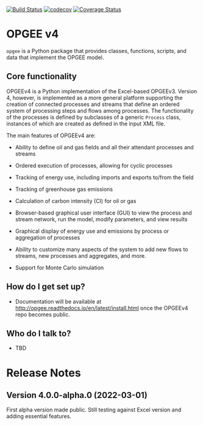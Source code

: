 [![Build Status](https://travis-ci.com/Stanford-EAO/OPGEEv4.svg?token=qVku1FaPpCm5v3f1zYpw&branch=master)](https://travis-ci.com/Stanford-EAO/OPGEEv4)
[![codecov](https://codecov.io/gh/Stanford-EAO/OPGEEv4/branch/master/graph/badge.svg?token=NVziMt7tdD)](https://codecov.io/gh/Stanford-EAO/OPGEEv4)
[![Coverage Status](https://coveralls.io/repos/github/Stanford-EAO/OPGEEv4/badge.svg?branch=master&t=xSjoF0)](https://coveralls.io/github/Stanford-EAO/OPGEEv4?branch=master)

# OPGEE v4

`opgee` is a Python package that provides classes, functions, scripts, and data that implement the OPGEE model.

## Core functionality

OPGEEv4 is a Python implementation of the Excel-based OPGEEv3. Version 4, however, is implemented
as a more general platform supporting the creation of connected processes and streams that define
an ordered system of processing steps and flows among processes. The functionality of the processes
is defined by subclasses of a generic `Process` class, instances of which are created as defined
in the input XML file.

The main features of OPGEEv4 are:

* Ability to define oil and gas fields and all their attendant processes and streams

* Ordered execution of processes, allowing for cyclic processes

* Tracking of energy use, including imports and exports to/from the field

* Tracking of greenhouse gas emissions

* Calculation of carbon intensity (CI) for oil or gas

* Browser-based graphical user interface (GUI) to view the process and stream network, run the model, modify parameters, and view results

* Graphical display of energy use and emissions by process or aggregation of processes

* Ability to customize many aspects of the system to add new flows to streams, new processes and aggregates, and more.

* Support for Monte Carlo simulation

## How do I get set up?

* Documentation will be available at http://opgee.readthedocs.io/en/latest/install.html once the OPGEEv4 repo becomes public.

## Who do I talk to?

* TBD

# Release Notes

## Version 4.0.0-alpha.0 (2022-03-01)

First alpha version made public. Still testing against Excel version and adding essential features.
